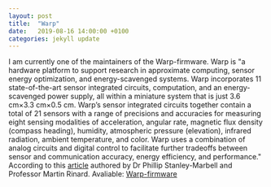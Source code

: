 ```yaml
---
layout: post
title:  "Warp"
date:   2019-08-16 14:00:00 +0100
categories: jekyll update
---
```

I am currently one of the maintainers of the Warp-firmware. Warp is "a hardware platform to support research in approximate computing, sensor energy optimization, and energy-scavenged
systems. Warp incorporates 11 state-of-the-art sensor integrated
circuits, computation, and an energy-scavenged power supply, all
within a miniature system that is just 3.6 cm×3.3 cm×0.5 cm. Warp’s
sensor integrated circuits together contain a total of 21 sensors with
a range of precisions and accuracies for measuring eight sensing
modalities of acceleration, angular rate, magnetic flux density (compass heading), humidity, atmospheric pressure (elevation), infrared
radiation, ambient temperature, and color. Warp uses a combination
of analog circuits and digital control to facilitate further tradeoffs between sensor and communication accuracy, energy efficiency, and
performance." According to this [article](https://arxiv.org/abs/1804.09241) authored by Dr Phillip Stanley-Marbell and Professor Martin Rinard.
Avaliable: [Warp-firmware](https://github.com/physical-computation/Warp-firmware)
